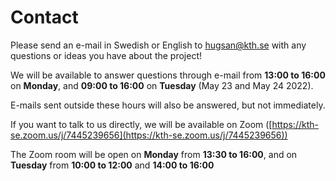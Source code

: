 # Contact
Please send an e-mail in Swedish or English to [hugsan@kth.se](mailto:hugsan@kth.se) with any questions or ideas you have about the project!  

We will be available to answer questions through e-mail from **13:00 to 16:00** on **Monday**, and **09:00 to 16:00** on **Tuesday** (May 23 and May 24 2022).

E-mails sent outside these hours will also be answered, but not immediately.

If you want to talk to us directly, we will be available on Zoom ([https://kth-se.zoom.us/j/7445239656](https://kth-se.zoom.us/j/7445239656))


The Zoom room will be open on **Monday** from **13:30 to 16:00**, and on **Tuesday** from **10:00 to 12:00** and **14:00 to 16:00**
